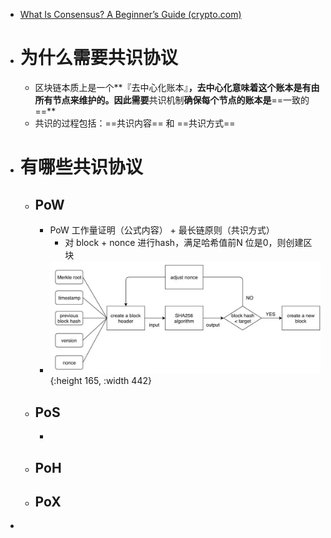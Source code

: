 - [What Is Consensus? A Beginner’s Guide (crypto.com)](https://crypto.com/university/consensus-mechanisms-explained)
- # 为什么需要共识协议
	- 区块链本质上是一个**『去中心化账本』**，去中心化意味着这个账本是有由所有节点来维护的。因此需要**共识机制**确保每个节点的账本是**==一致的==**
	- 共识的过程包括：==共识内容== 和 ==共识方式==
- # 有哪些共识协议
	- ## PoW
		- PoW 工作量证明（公式内容） + 最长链原则（共识方式）
			- 对 block + nonce 进行hash，满足哈希值前N 位是0，则创建区块
		- ![image.png](../assets/image_1710173401330_0.png){:height 165, :width 442}
	- ## PoS
		-
	- ## PoH
	- ## PoX
-